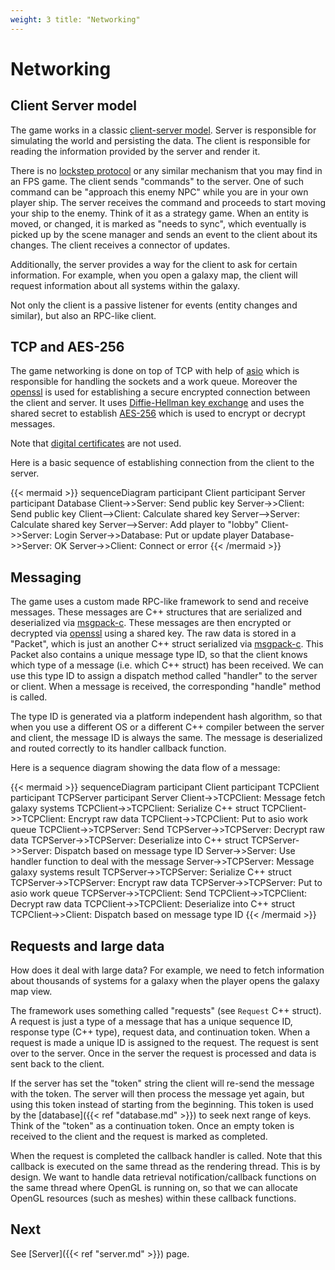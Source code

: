 ```yaml
---
weight: 3 title: "Networking"
---
```


# Networking

## Client Server model

The game works in a classic [client-server model](https://en.wikipedia.org/wiki/Client%E2%80%93server_model). Server is
responsible for simulating the world and persisting the data. The client is responsible for reading the information
provided by the server and render it.

There is no [lockstep protocol](https://en.wikipedia.org/wiki/Lockstep_protocol) or any similar mechanism that you may
find in an FPS game. The client sends "commands" to the server. One of such command can be "approach this enemy NPC"
while you are in your own player ship. The server receives the command and proceeds to start moving your ship to the
enemy. Think of it as a strategy game. When an entity is moved, or changed, it is marked as "needs to sync", which
eventually is picked up by the scene manager and sends an event to the client about its changes. The client receives a
connector of updates.

Additionally, the server provides a way for the client to ask for certain information. For example, when you open a
galaxy map, the client will request information about all systems within the galaxy.

Not only the client is a passive listener for events (entity changes and similar), but also an RPC-like client.

## TCP and AES-256

The game networking is done on top of TCP with help of [asio](https://think-async.com/Asio/) which is responsible for
handling the sockets and a work queue. Moreover the [openssl](https://www.openssl.org/) is used for establishing a
secure encrypted connection between the client and server. It
uses [Diffie-Hellman key exchange](https://en.wikipedia.org/wiki/Diffie%E2%80%93Hellman_key_exchange) and uses the
shared secret to establish [AES-256](https://en.wikipedia.org/wiki/Advanced_Encryption_Standard) which is used to
encrypt or decrypt messages.

Note that [digital certificates](https://en.wikipedia.org/wiki/Transport_Layer_Security#Digital_certificates) are not
used.

Here is a basic sequence of establishing connection from the client to the server.

{{< mermaid >}} sequenceDiagram participant Client participant Server participant Database Client->>Server: Send public
key Server->>Client: Send public key Client-->Client: Calculate shared key Server-->Server: Calculate shared key
Server-->Server: Add player to "lobby"
Client->>Server: Login Server->>Database: Put or update player Database->>Server: OK Server->>Client: Connect or error
{{< /mermaid >}}

## Messaging

The game uses a custom made RPC-like framework to send and receive messages. These messages are C++ structures that are
serialized and deserialized via [msgpack-c](https://msgpack.org/index.html). These messages are then encrypted or
decrypted via [openssl](https://www.openssl.org/) using a shared key. The raw data is stored in a "Packet", which is
just an another C++ struct serialized via [msgpack-c](https://msgpack.org/index.html). This Packet also contains a
unique message type ID, so that the client knows which type of a message (i.e. which C++ struct) has been received. We
can use this type ID to assign a dispatch method called "handler" to the server or client. When a message is received,
the corresponding "handle" method is called.

The type ID is generated via a platform independent hash algorithm, so that when you use a different OS or a different
C++ compiler between the server and client, the message ID is always the same. The message is deserialized and routed
correctly to its handler callback function.

Here is a sequence diagram showing the data flow of a message:

{{< mermaid >}} sequenceDiagram participant Client participant TCPClient participant TCPServer participant Server
Client->>TCPClient: Message fetch galaxy systems TCPClient->>TCPClient: Serialize C++ struct TCPClient->>TCPClient:
Encrypt raw data TCPClient->>TCPClient: Put to asio work queue TCPClient->>TCPServer: Send TCPServer->>TCPServer:
Decrypt raw data TCPServer->>TCPServer: Deserialize into C++ struct TCPServer->>Server: Dispatch based on message type
ID Server->>Server: Use handler function to deal with the message Server->>TCPServer: Message galaxy systems result
TCPServer->>TCPServer: Serialize C++ struct TCPServer->>TCPServer: Encrypt raw data TCPServer->>TCPServer: Put to asio
work queue TCPServer->>TCPClient: Send TCPClient->>TCPClient: Decrypt raw data TCPClient->>TCPClient: Deserialize into
C++ struct TCPClient->>Client: Dispatch based on message type ID {{< /mermaid >}}

## Requests and large data

How does it deal with large data? For example, we need to fetch information about thousands of systems for a galaxy when
the player opens the galaxy map view.

The framework uses something called "requests" (see `Request` C++ struct). A request is just a type of a message that
has a unique sequence ID, response type (C++ type), request data, and continuation token. When a request is made a
unique ID is assigned to the request. The request is sent over to the server. Once in the server the request is
processed and data is sent back to the client.

If the server has set the "token" string the client will re-send the message with the token. The server will then
process the message yet again, but using this token instead of starting from the beginning. This token is used by
the [database]({{< ref "database.md" >}}) to seek next range of keys. Think of the "token" as a continuation token. Once
an empty token is received to the client and the request is marked as completed.

When the request is completed the callback handler is called. Note that this callback is executed on the same thread as
the rendering thread. This is by design. We want to handle data retrieval notification/callback functions on the same
thread where OpenGL is running on, so that we can allocate OpenGL resources (such as meshes) within these callback
functions.

## Next

See [Server]({{< ref "server.md" >}}) page.
